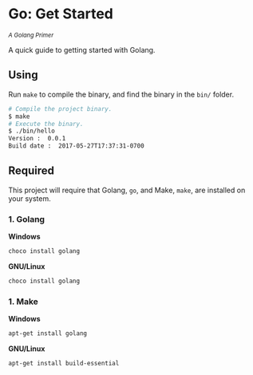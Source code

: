 Go: Get Started
===============
<sup>*A Golang Primer*</sup>

A quick guide to getting started with Golang.

## Using

Run `make` to compile the binary, and find the binary in the `bin/` folder.

~~~~~~bash
# Compile the project binary.
$ make
# Execute the binary.
$ ./bin/hello
Version :  0.0.1
Build date :  2017-05-27T17:37:31-0700
~~~~~~

## Required

This project will require that Golang, `go`, and Make, `make`, are installed on
your system.

### 1. Golang

**Windows**

~~~~~~powershell
choco install golang
~~~~~~

**GNU/Linux**

~~~~~~powershell
choco install golang
~~~~~~

### 1. Make

**Windows**

~~~~~~powershell
apt-get install golang
~~~~~~

**GNU/Linux**

~~~~~~powershell
apt-get install build-essential
~~~~~~
